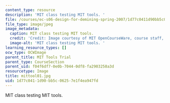 ```yaml
---
content_type: resource
description: 'MIT class testing MIT tools. '
file: /courses/ec-s06-design-for-demining-spring-2007/1d77c0411d90bb5c06257e1f4ea947fd_mittool01.jpg
file_type: image/jpeg
image_metadata:
  caption: MIT class testing MIT tools.
  credit: 'Credit: Image courtesy of MIT OpenCourseWare, course staff, and students.'
  image-alt: 'MIT class testing MIT tools. '
learning_resource_types: []
ocw_type: OCWImage
parent_title: MIT Tools Trial
parent_type: CourseSection
parent_uid: f04f6df7-0e0b-7044-0df8-fa2903258a3d
resourcetype: Image
title: mittool01.jpg
uid: 1d77c041-1d90-bb5c-0625-7e1f4ea947fd
---
```

MIT class testing MIT tools. 

